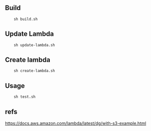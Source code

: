 ## Build
```
    sh build.sh
```

## Update Lambda
```
    sh update-lambda.sh
```

## Create lambda
```
    sh create-lambda.sh
```

## Usage
```
    sh test.sh
```

## refs
https://docs.aws.amazon.com/lambda/latest/dg/with-s3-example.html